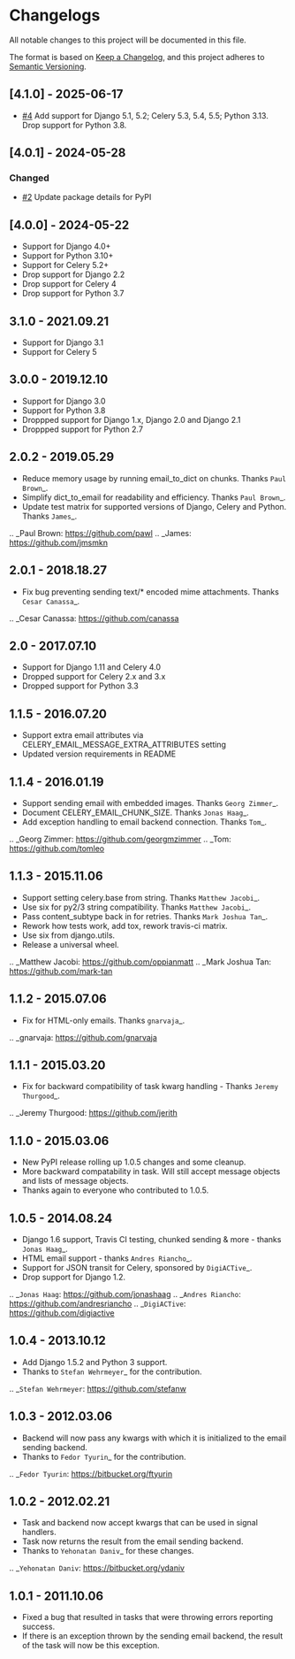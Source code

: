 # Changelogs

All notable changes to this project will be documented in this file.

The format is based on [Keep a Changelog](https://keepachangelog.com/en/1.0.0/),
and this project adheres to [Semantic Versioning](https://semver.org/spec/v2.0.0.html).

## [4.1.0] - 2025-06-17

- [#4](https://github.com/panevo/django-celery-email-reboot/pull/4) Add support for Django 5.1, 5.2; Celery 5.3, 5.4, 5.5; Python 3.13. Drop support for Python 3.8.

## [4.0.1] - 2024-05-28

### Changed

- [#2](https://github.com/panevo/django-celery-email/pull/2) Update package details for PyPI

## [4.0.0] - 2024-05-22

* Support for Django 4.0+
* Support for Python 3.10+
* Support for Celery 5.2+
* Drop support for Django 2.2
* Drop support for Celery 4
* Drop support for Python 3.7

3.1.0 - 2021.09.21
------------------

* Support for Django 3.1
* Support for Celery 5

3.0.0 - 2019.12.10
------------------

* Support for Django 3.0
* Support for Python 3.8
* Droppped support for Django 1.x, Django 2.0 and Django 2.1
* Droppped support for Python 2.7

2.0.2 - 2019.05.29
------------------

* Reduce memory usage by running email_to_dict on chunks. Thanks `Paul Brown`_.
* Simplify dict_to_email for readability and efficiency. Thanks `Paul Brown`_.
* Update test matrix for supported versions of Django, Celery and Python. Thanks `James`_.

.. _Paul Brown: https://github.com/pawl
.. _James: https://github.com/jmsmkn

2.0.1 - 2018.18.27
------------------
* Fix bug preventing sending text/* encoded mime attachments. Thanks `Cesar Canassa`_.

.. _Cesar Canassa: https://github.com/canassa

2.0 - 2017.07.10
----------------
* Support for Django 1.11 and Celery 4.0
* Dropped support for Celery 2.x and 3.x
* Dropped support for Python 3.3

1.1.5 - 2016.07.20
------------------
* Support extra email attributes via CELERY_EMAIL_MESSAGE_EXTRA_ATTRIBUTES setting
* Updated version requirements in README


1.1.4 - 2016.01.19
------------------

* Support sending email with embedded images. Thanks `Georg Zimmer`_.
* Document CELERY_EMAIL_CHUNK_SIZE. Thanks `Jonas Haag`_.
* Add exception handling to email backend connection. Thanks `Tom`_.

.. _Georg Zimmer: https://github.com/georgmzimmer
.. _Tom: https://github.com/tomleo

1.1.3 - 2015.11.06
------------------

* Support setting celery.base from string. Thanks `Matthew Jacobi`_.
* Use six for py2/3 string compatibility. Thanks `Matthew Jacobi`_.
* Pass content_subtype back in for retries. Thanks `Mark Joshua Tan`_.
* Rework how tests work, add tox, rework travis-ci matrix.
* Use six from django.utils.
* Release a universal wheel.

.. _Matthew Jacobi: https://github.com/oppianmatt
.. _Mark Joshua Tan: https://github.com/mark-tan

1.1.2 - 2015.07.06
------------------

* Fix for HTML-only emails. Thanks `gnarvaja`_.

.. _gnarvaja: https://github.com/gnarvaja

1.1.1 - 2015.03.20
------------------

* Fix for backward compatibility of task kwarg handling - Thanks `Jeremy Thurgood`_.

.. _Jeremy Thurgood: https://github.com/jerith

1.1.0 - 2015.03.06
------------------

* New PyPI release rolling up 1.0.5 changes and some cleanup.
* More backward compatability in task. Will still accept message objects and lists of message objects.
* Thanks again to everyone who contributed to 1.0.5.

1.0.5 - 2014.08.24
------------------

* Django 1.6 support, Travis CI testing, chunked sending & more - thanks `Jonas Haag`_.
* HTML email support - thanks `Andres Riancho`_.
* Support for JSON transit for Celery, sponsored by `DigiACTive`_.
* Drop support for Django 1.2.

.. _`Jonas Haag`: https://github.com/jonashaag
.. _`Andres Riancho`: https://github.com/andresriancho
.. _`DigiACTive`: https://github.com/digiactive

1.0.4 - 2013.10.12
------------------

* Add Django 1.5.2 and Python 3 support.
* Thanks to `Stefan Wehrmeyer`_ for the contribution.

.. _`Stefan Wehrmeyer`: https://github.com/stefanw

1.0.3 - 2012.03.06
------------------

* Backend will now pass any kwargs with which it is initialized to the
  email sending backend.
* Thanks to `Fedor Tyurin`_ for the contribution.

.. _`Fedor Tyurin`: https://bitbucket.org/ftyurin


1.0.2 - 2012.02.21
------------------

* Task and backend now accept kwargs that can be used in signal handlers.
* Task now returns the result from the email sending backend.
* Thanks to `Yehonatan Daniv`_ for these changes.

.. _`Yehonatan Daniv`: https://bitbucket.org/ydaniv

1.0.1 - 2011.10.06
------------------

* Fixed a bug that resulted in tasks that were throwing errors reporting success.
* If there is an exception thrown by the sending email backend, the result of the task will
  now be this exception.
